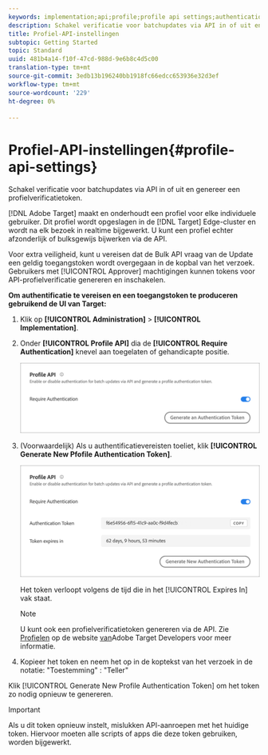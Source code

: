 ```yaml
---
keywords: implementation;api;profile;profile api settings;authentication token
description: Schakel verificatie voor batchupdates via API in of uit en genereer een profielverificatietoken.
title: Profiel-API-instellingen
subtopic: Getting Started
topic: Standard
uuid: 481b4a14-f10f-47cd-988d-9e6b8c4d5c00
translation-type: tm+mt
source-git-commit: 3edb13b196240bb1918fc66edcc653936e32d3ef
workflow-type: tm+mt
source-wordcount: '229'
ht-degree: 0%

---
```



# Profiel-API-instellingen{#profile-api-settings}

Schakel verificatie voor batchupdates via API in of uit en genereer een profielverificatietoken.

[!DNL Adobe Target] maakt en onderhoudt een profiel voor elke individuele gebruiker. Dit profiel wordt opgeslagen in de [!DNL Target] Edge-cluster en wordt na elk bezoek in realtime bijgewerkt. U kunt een profiel echter afzonderlijk of bulksgewijs bijwerken via de API.

Voor extra veiligheid, kunt u vereisen dat de Bulk API vraag van de Update een geldig toegangstoken wordt overgegaan in de kopbal van het verzoek. Gebruikers met [!UICONTROL Approver] machtigingen kunnen tokens voor API-profielverificatie genereren en inschakelen.

**Om authentificatie te vereisen en een toegangstoken te produceren gebruikend de UI van Target:**

1. Klik op **[!UICONTROL Administration]** > **[!UICONTROL Implementation]**.
1. Onder **[!UICONTROL Profile API]** dia de **[!UICONTROL Require Authentication]** knevel aan toegelaten of gehandicapte positie.

   ![](assets/profile_api_settings.png)

1. (Voorwaardelijk) Als u authentificatievereisten toeliet, klik **[!UICONTROL Generate New Pfofile Authentication Token]**.

   ![](assets/profile_api_settings_2.png)

   Het token verloopt volgens de tijd die in het [!UICONTROL Expires In] vak staat.

   >[!NOTE]
   >
   >U kunt ook een profielverificatietoken genereren via de API. Zie [Profielen](https://developers.adobetarget.com/api/#profiles) op de website [van](https://developers.adobetarget.com/)Adobe Target Developers voor meer informatie.

1. Kopieer het token en neem het op in de koptekst van het verzoek in de notatie: &quot;Toestemming&quot; : &quot;Teller&quot;

Klik [!UICONTROL Generate New Profile Authentication Token] om het token zo nodig opnieuw te genereren.

>[!IMPORTANT]
>
>Als u dit token opnieuw instelt, mislukken API-aanroepen met het huidige token. Hiervoor moeten alle scripts of apps die deze token gebruiken, worden bijgewerkt.
